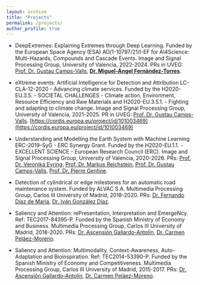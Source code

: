 ```yaml
---
layout: archive
title: "Projects"
permalink: /projects/
author_profile: true
---
```


* DeepExtremes: Explaining Extremes through Deep Learning. Funded by the European Space Agency (ESA) AO/1-10797/21/I-EF for AI4Science: Multi-Hazards, Compounds and Cascade Events. Image and Signal Processing Group, University of Valencia, 2022-2024. PRs in UVEG: [Prof. Dr. Gustau Camps-Valls](mailto:gustau.camps@uv.es), [**Dr. Miguel-Ángel Fernández-Torres**](mailto:miguel.a.fernandez@uv.es).

* eXtreme events: Artificial Intelligence for Detection and Attribution LC-CLA-12-2020 - Advancing climate services. Funded by the H2020-EU.3.5. - SOCIETAL CHALLENGES - Climate action, Environment, Resource Efficiency and Raw Materials and H2020-EU.3.5.1. - Fighting and adapting to climate change. Image and Signal Processing Group, University of Valencia, 2021-2025. PR in UVEG: [Prof. Dr. Gustau Camps-Valls](mailto:gustau.camps@uv.es). [https://cordis.europa.eu/project/id/101003469](https://cordis.europa.eu/project/id/101003469)

* Understanding and Modelling the Earth System with Machine Learning ERC-2019-SyG - ERC Synergy Grant. Funded by the H2020-EU.1.1. - EXCELLENT SCIENCE - European Research Council (ERC). Image and Signal Processing Group, University of Valencia, 2020-2026. PRs: [Prof. Dr. Veronika Eyring](mailto:veronika.eyring@dlr.de), [Prof. Dr. Markus Reichstein](mailto:Markus.Reichstein@jena.mpg.de), [Prof. Dr. Gustau Camps-Valls](mailto:gustau.camps@uv.es), [Prof. Dr. Pierre Gentine](mailto:pg2328@columbia.ed).

* Detection of cylindrical or edge milestones for an automatic road
maintenance system. Funded by ALVAC S.A. Multimedia Processing Group,
Carlos III University of Madrid, 2018-2020. PRs: [Dr. Fernando Díaz de
María](mailto:fernando.diaz@uc3m.es), [Dr. Iván González
Díaz](mailto:igonzalez@tsc.uc3m.es).

* Saliency and Attention: rePresentation, Interpretation and EmergeNcy.
Ref: TEC2017-84395-P. Funded by the Spanish Ministry of Economy and
Business. Multimedia Processing Group, Carlos III University of Madrid,
2018-2020. PRs: [Dr. Ascensión
Gallardo-Antolín](mailto:gallardo@tsc.uc3m.es), [Dr. Carmen
Peláez-Moreno](mailto:carmen@tsc.uc3m.es).

* Saliency and Attention: Multimodality, Context-Awareness,
Auto-Adaptation and Bioinspiration. Ref: TEC2014-53390-P. Funded by the
Spanish Ministry of Economy and Competitiveness. Multimedia Processing
Group, Carlos III University of Madrid, 2015-2017. PRs: [Dr. Ascensión
Gallardo-Antolín](mailto:gallardo@tsc.uc3m.es), [Dr. Carmen
Peláez-Moreno](mailto:carmen@tsc.uc3m.es).
